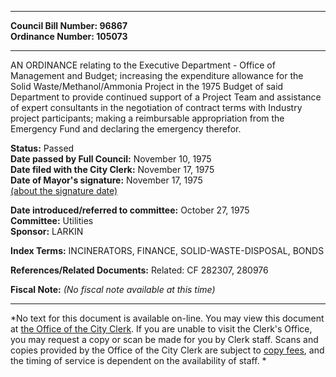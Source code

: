 * * * * *  
  
**Council Bill Number: [](#h0)[](#h2)96867**   
**Ordinance Number: 105073**  
  
* * * * *  
  
AN ORDINANCE relating to the Executive Department - Office of Management and Budget; increasing the expenditure allowance for the Solid Waste/Methanol/Ammonia Project in the 1975 Budget of said Department to provide continued support of a Project Team and assistance of expert consultants in the negotiation of contract terms with Industry project participants; making a reimbursable appropriation from the Emergency Fund and declaring the emergency therefor.  
  
**Status:** Passed   
**Date passed by Full Council:** November 10, 1975   
**Date filed with the City Clerk:** November 17, 1975   
**Date of Mayor's signature:** November 17, 1975   
[(about the signature date)](/~public/approvaldate.htm)   
  
  
**Date introduced/referred to committee:** October 27, 1975   
**Committee:** Utilities   
**Sponsor:** LARKIN   
  
**Index Terms:** INCINERATORS, FINANCE, SOLID-WASTE-DISPOSAL, BONDS  
  
**References/Related Documents:** Related: CF 282307, 280976  
  
**Fiscal Note:** *(No fiscal note available at this time)*  
  
* * * * *  
  
*No text for this document is available on-line. You may view this document at [the Office of the City Clerk](http://www.seattle.gov/leg/clerk/contactUs.htm). If you are unable to visit the Clerk's Office, you may request a copy or scan be made for you by Clerk staff. Scans and copies provided by the Office of the City Clerk are subject to [copy fees](http://clerk.seattle.gov/~public/clerkfees.htm), and the timing of service is dependent on the availability of staff. *  
  
  
